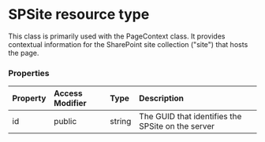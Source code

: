 # SPSite resource type

This class is primarily used with the PageContext class. It provides contextual 
information for the SharePoint site collection ("site") that hosts the page. 



### Properties

| Property	   | Access Modifier | Type	| Description|
|:-------------|:----|:-------|:-----------|
|id      | public | string | The GUID that identifies the SPSite on the server |


